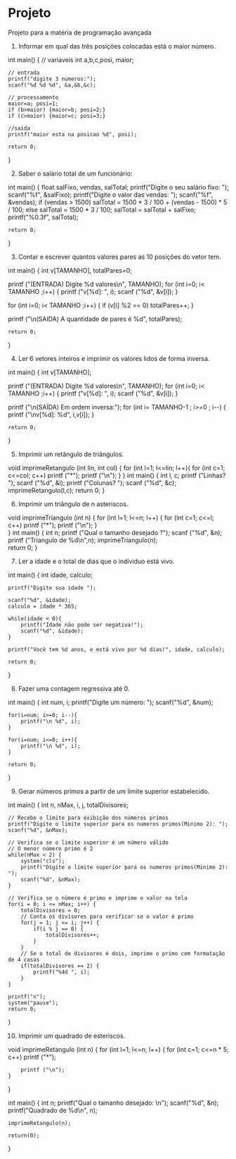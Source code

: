 # Projeto
Projeto para a matéria de programação avançada

1) Informar em qual das três posições colocadas está o maior número.

int main()
{
    // variaveis
    int a,b,c,posi, maior;
    
    // entrada
    printf("digite 3 numeros:");
    scanf("%d %d %d", &a,&b,&c);
    
    // processamento
    maior=a; posi=1;
    if (b>maior) {maior=b; posi=2;}
    if (c>maior) {maior=c; posi=3;}
    
    //saida
    printf("maior esta na posicao %d", posi);

    return 0;
}

2) Saber o salário total de um funcionário:

int main()
{
    float salFixo, vendas, salTotal;
    printf("Digite o seu salário fixo: ");
    scanf("%f", &salFixo);
    printf("Digite o valor das vendas: ");
    scanf("%f", &vendas);
    if (vendas > 1500)
    salTotal = 1500 * 3 / 100 + (vendas - 1500) * 5 / 100;
    else
    salTotal = 1500 * 3 / 100;
    salTotal = salTotal + salFixo;
    printf("%0.3f", salTotal);

    return 0;
}

3) Contar e escrever quantos valores pares as 10 posições do vetor tem.

int main() {
   int v[TAMANHO], totalPares=0;
  
   printf ("(ENTRADA) Digite %d valores\n", TAMANHO);
   for (int i=0; i< TAMANHO ;i++) {
       printf ("v[%d]: ", i);
       scanf ("%d", &v[i]);
   }
   
   for (int i=0; i< TAMANHO ;i++) {
       if (v[i] %2 == 0) totalPares++;
   }

   printf ("\n(SAIDA) A quantidade de pares é %d", totalPares);

    return 0;
}

4) Ler 6 vetores inteiros e imprimir os valores lidos de forma inversa.

int main() {
   int v[TAMANHO];
   
   printf ("(ENTRADA) Digite %d valores\n", TAMANHO);
   for (int i=0; i< TAMANHO ;i++) {
       printf ("v[%d]: ", i);
       scanf ("%d", &v[i]);
   }
   
   printf ("\n(SAÍDA) Em ordem inversa:");
   for (int i= TAMANHO-1 ; i>=0 ; i--) {
        printf ("\nv[%d]: %d", i,v[i]);
   }

    return 0;
}

5) Imprimir um retângulo de triângulos.

void imprimeRetangulo (int lin, int col) {
    for (int l=1; l<=lin; l++){
        for (int c=1; c<=col; c++)
            printf ("*");
        printf ("\n");
    }
}
int main()
{
    int l, c;
    printf ("Linhas? ");
    scanf ("%d", &l);
    printf ("Colunas? ");
    scanf ("%d", &c);
    imprimeRetangulo(l,c); 
    return 0;
}

6) Imprimir um triângulo de n asteriscos.

void imprimeTriangulo (int n) {
    for (int l=1; l<=n; l++) {
        for (int c=1; c<=l; c++)
            printf ("*");
        printf ("\n");
    }    
}
int main()
{
    int n;
    printf ("Qual o tamanho desejado ?");
    scanf ("%d", &n);
    printf ("Triangulo de %d\n",n);
    imprimeTriangulo(n);    
    return 0;
}

7) Ler a idade e o total de dias que o indíviduo está vivo.

int main()
{
    int idade, calculo;
   
    printf("Digite sua idade ");
   
    scanf("%d", &idade);
    calculo = idade * 365;
   
    while(idade < 0){
        printf("Idade não pode ser negativa!");
        scanf("%d", &idade);
    }
    
    printf("Você tem %d anos, e está vivo por %d dias!", idade, calculo);
   
    return 0;
}

8) Fazer uma contagem regressiva até 0.

int main()
{
    int num, i;
    printf("Digite um número: ");
    scanf("%d", &num);
   
    for(i=num; i>=0; i--){
        printf("\n %d", i);
    }
   
    for(i=num; i<=0; i++){
        printf("\n %d", i);
    }
   
    return 0;
}

9) Gerar números primos a partir de um limite superior estabelecido.

int main() {
    int n, nMax, i, j, totalDivisores;
 
    // Recebe o limite para exibição dos números primos
    printf("Digite o limite superior para os numeros primos(Minimo 2): ");
    scanf("%d", &nMax);
 
    // Verifica se o limite superior é um número válido
    // O menor número primo é 2
    while(nMax < 2) {
        system("cls");
        printf("Digite o limite superior para os numeros primos(Minimo 2): ");
        scanf("%d", &nMax);
    }
 
    // Verifica se o número é primo e imprime o valor na tela
    for(i = 0; i <= nMax; i++) {
        totalDivisores = 0;
        // Conta os divisores para verificar se o valor é primo
        for(j = 1; j <= i; j++) {
            if(i % j == 0) {
                totalDivisores++;
            }
        }
        // Se o total de divisores é dois, imprime o primo com formatação de 4 casas
        if(totalDivisores == 2) {
            printf("%4d ", i);
        }
    }
 
    printf("n");
    system("pause");
    return 0;
}

10) Imprimir um quadrado de esteriscos.

void imprimeRetangulo (int n) 
{
    for (int l=1; l<=n; l++)
    {
        for (int c=1; c<=n * 5; c++)
            printf ("*");
            
        printf ("\n");
    }
}

int main()
{
    int n;
    printf("Qual o tamanho desejado: \n");
    scanf("%d", &n);
    printf("Quadrado de %d\n", n);
    
    imprimeRetangulo(n);
    
    return(0);
}
